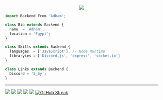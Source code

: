 <p align="center">
  <img src="https://github.com/thompsonemerson/thompsonemerson/raw/master/cover-thompson.png" />
</p>

```js
import Backend From 'Adham';

class Bio extends Backend {
  name  = 'Adham';
  location = 'Egypt';
}

class Skills extends Backend {
  languages  = ['JavaScript']; // Node Runtime
  libraryies = ['Discord.js', 'express', 'socket.io']
}

class Links extends Backend {
  Discord = '5_6y';
}
```
----
![](http://github-profile-summary-cards.vercel.app/api/cards/profile-details?username=blackgeneral11y&theme=aura_dark) 
![](http://github-profile-summary-cards.vercel.app/api/cards/repos-per-language?username=blackgeneral11y&theme=aura_dark) 
![](http://github-profile-summary-cards.vercel.app/api/cards/most-commit-language?username=blackgeneral11y&theme=aura_dark) 
![](http://github-profile-summary-cards.vercel.app/api/cards/stats?username=blackgeneral11y&theme=aura_dark) 
![](http://github-profile-summary-cards.vercel.app/api/cards/productive-time?username=blackgeneral11y&theme=aura_dark&utcOffset=8) 
[![GitHub Streak](https://github-readme-streak-stats.herokuapp.com?user=blackgeneral11y&theme=dark&hide_border=true)](https://git.io/streak-stats)

